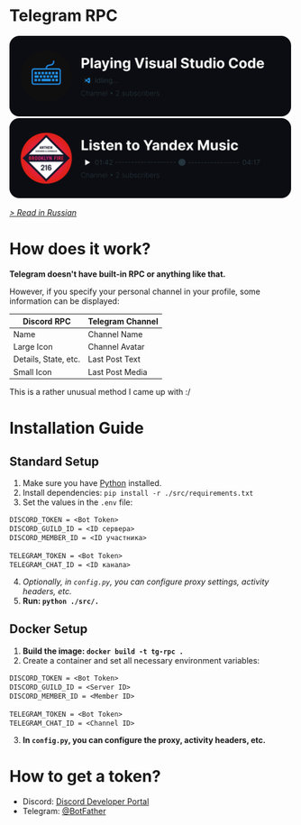 # Telegram RPC

<img src="./res/vscode_rpc.png" width="500">
<img src="./res/ym_rpc.png" width="500">

<br>

*[> Read in Russian ](./res/README_RU.md)*

# How does it work?

**Telegram doesn't have built-in RPC or anything like that.**

However, if you specify your personal channel in your profile, some information can be displayed:

| **Discord RPC**      | **Telegram Channel** |
| -------------------- | -------------------- |
| Name                 | Channel Name         |
| Large Icon           | Channel Avatar       |
| Details, State, etc. | Last Post Text       |
| Small Icon           | Last Post Media      |

This is a rather unusual method I came up with :/

# Installation Guide

## Standard Setup

1. Make sure you have [Python](https://www.python.org) installed.
2. Install dependencies: `pip install -r ./src/requirements.txt`
3. Set the values in the `.env` file:
```
DISCORD_TOKEN = <Bot Token>
DISCORD_GUILD_ID = <ID сервера>
DISCORD_MEMBER_ID = <ID участника>

TELEGRAM_TOKEN = <Bot Token>
TELEGRAM_CHAT_ID = <ID канала>
```
4. *Optionally, in `config.py`, you can configure proxy settings, activity headers, etc.*
5. **Run: `python ./src/.`**

## Docker Setup
1. **Build the image: `docker build -t tg-rpc .`**
2. Create a container and set all necessary environment variables:

```
DISCORD_TOKEN = <Bot Token>
DISCORD_GUILD_ID = <Server ID>
DISCORD_MEMBER_ID = <Member ID>

TELEGRAM_TOKEN = <Bot Token>
TELEGRAM_CHAT_ID = <Channel ID>
```
3. **In `config.py`, you can configure the proxy, activity headers, etc.**

# How to get a token?
* Discord: [Discord Developer Portal](https://discord.com/developers/applications)
* Telegram: [@BotFather](https://t.me/BotFather)